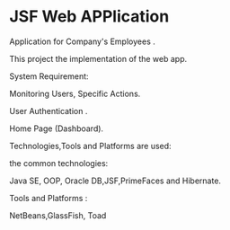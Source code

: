 # JSF Web APPlication
Application for Company's Employees .

This project the implementation of the web app.

System Requirement:

Monitoring Users, Specific Actions.

User Authentication .

Home Page (Dashboard).

Technologies,Tools and Platforms are used:

the common technologies:

Java SE, OOP, Oracle DB,JSF,PrimeFaces and Hibernate.

Tools and Platforms :

NetBeans,GlassFish, Toad

